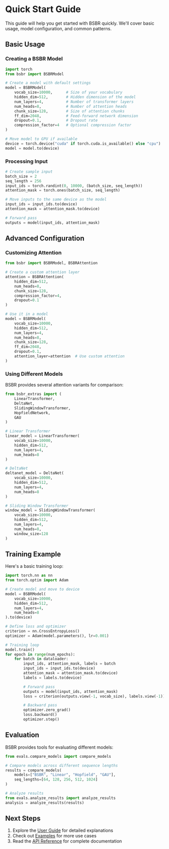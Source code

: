 # Quick Start Guide

This guide will help you get started with BSBR quickly. We'll cover basic usage, model configuration, and common patterns.

## Basic Usage

### Creating a BSBR Model

```python
import torch
from bsbr import BSBRModel

# Create a model with default settings
model = BSBRModel(
    vocab_size=10000,      # Size of your vocabulary
    hidden_dim=512,        # Hidden dimension of the model
    num_layers=4,          # Number of transformer layers
    num_heads=8,           # Number of attention heads
    chunk_size=128,        # Size of attention chunks
    ff_dim=2048,           # Feed-forward network dimension
    dropout=0.1,           # Dropout rate
    compression_factor=4   # Optional compression factor
)

# Move model to GPU if available
device = torch.device("cuda" if torch.cuda.is_available() else "cpu")
model = model.to(device)
```

### Processing Input

```python
# Create sample input
batch_size = 2
seq_length = 256
input_ids = torch.randint(0, 10000, (batch_size, seq_length))
attention_mask = torch.ones(batch_size, seq_length)

# Move inputs to the same device as the model
input_ids = input_ids.to(device)
attention_mask = attention_mask.to(device)

# Forward pass
outputs = model(input_ids, attention_mask)
```

## Advanced Configuration

### Customizing Attention

```python
from bsbr import BSBRModel, BSBRAttention

# Create a custom attention layer
attention = BSBRAttention(
    hidden_dim=512,
    num_heads=8,
    chunk_size=128,
    compression_factor=4,
    dropout=0.1
)

# Use it in a model
model = BSBRModel(
    vocab_size=10000,
    hidden_dim=512,
    num_layers=4,
    num_heads=8,
    chunk_size=128,
    ff_dim=2048,
    dropout=0.1,
    attention_layer=attention  # Use custom attention
)
```

### Using Different Models

BSBR provides several attention variants for comparison:

```python
from bsbr_extras import (
    LinearTransformer,
    DeltaNet,
    SlidingWindowTransformer,
    HopfieldNetwork,
    GAU
)

# Linear Transformer
linear_model = LinearTransformer(
    vocab_size=10000,
    hidden_dim=512,
    num_layers=4,
    num_heads=8
)

# DeltaNet
deltanet_model = DeltaNet(
    vocab_size=10000,
    hidden_dim=512,
    num_layers=4,
    num_heads=8
)

# Sliding Window Transformer
window_model = SlidingWindowTransformer(
    vocab_size=10000,
    hidden_dim=512,
    num_layers=4,
    num_heads=8,
    window_size=128
)
```

## Training Example

Here's a basic training loop:

```python
import torch.nn as nn
from torch.optim import Adam

# Create model and move to device
model = BSBRModel(
    vocab_size=10000,
    hidden_dim=512,
    num_layers=4,
    num_heads=8
).to(device)

# Define loss and optimizer
criterion = nn.CrossEntropyLoss()
optimizer = Adam(model.parameters(), lr=0.001)

# Training loop
model.train()
for epoch in range(num_epochs):
    for batch in dataloader:
        input_ids, attention_mask, labels = batch
        input_ids = input_ids.to(device)
        attention_mask = attention_mask.to(device)
        labels = labels.to(device)

        # Forward pass
        outputs = model(input_ids, attention_mask)
        loss = criterion(outputs.view(-1, vocab_size), labels.view(-1))

        # Backward pass
        optimizer.zero_grad()
        loss.backward()
        optimizer.step()
```

## Evaluation

BSBR provides tools for evaluating different models:

```python
from evals.compare_models import compare_models

# Compare models across different sequence lengths
results = compare_models(
    models=["BSBR", "Linear", "Hopfield", "GAU"],
    seq_lengths=[64, 128, 256, 512, 1024]
)

# Analyze results
from evals.analyze_results import analyze_results
analysis = analyze_results(results)
```

## Next Steps

1. Explore the [User Guide](user-guide/core-concepts.md) for detailed explanations
2. Check out [Examples](examples/basic-usage.md) for more use cases
3. Read the [API Reference](api/models.md) for complete documentation 